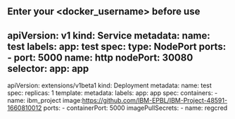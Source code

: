 ## Enter your <docker_username> before use

apiVersion: v1
kind: Service
metadata:
  name: test
  labels:
    app: test
spec:
  type: NodePort
  ports:
    - port: 5000
      name: http
      nodePort: 30080
  selector:
    app: app
---
apiVersion: extensions/v1beta1
kind: Deployment
metadata:
  name: test
spec:
  replicas: 1
  template:
    metadata:
      labels:
        app: app
    spec:
      containers:
        - name: ibm_project
          image:https://github.com/IBM-EPBL/IBM-Project-48591-1660810012
          ports:
            - containerPort: 5000
      imagePullSecrets:
        - name: regcred
